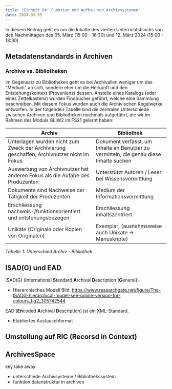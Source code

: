 ```yaml
---
title: "Einheit 04: Funktion und Aufbau von Archivsystemen"
date: 2024-03-05
---
```


In diesem Beitrag geht es um die Inhalte des vierten Unterrichtsblocks von den Nachmittagen des 05. März (15:00 - 16:30) und 12. März 2024 (15:00 - 18:30).

## Metadatenstandards in Archiven

### Archive vs. Bibliotheken  

Im Gegensatz zu Bibliotheken geht es bei Archivalien weniger um das "Medium" an sich, sondern eher um die Herkunft und den Entstehungskontext (Provenienz) dessen. Anstelle eines Katalogs (oder eines Zettelkastens) wurden Findbücher geführt, welche eine Sammlung beschreiben. Mit diesem Fokus wurden auch die Archivischen Regelwerke entworfen.  In der folgenden Tabelle sind die zentralen Unterschiede zwischen Archiven und Bibliotheken nochmals aufgeführt, die wir im Rahmen des Moduls GLIW2 im FS21 gelernt haben: 

| Archiv      | Bibliothek |
| ----------- | ----------- |
| Unterlagen wurden nicht zum Zweck der Archivierung geschaffen, Archivnutzer nicht im Fokus | Dokument verfasst, um Inhalte an Benutzer zu vermitteln, die genau diese Inhalte suchen    |
| Auswertung von Archivnutzer hat anderen Fokus als die Aufabe des Produzenten  | Unterstützt Autoren / Leser bei Wissensvermittlung      |
| Dokumente sind Nachweise der Tätigkeit der Produzenten | Medium der Informationsvermittlung |
| Erschliessung nachweis-/funktionsorientiert und entstehungsbezogen | Erschliessung inhaltszentriert |
| Unikate (Originale oder Kopien von Originalen) | Exemplar, (ausnahmsweise auch Unikate -> Manuskripte) |  
*Tabelle 1: Unterschied Archiv - Bibliothek*



## ISAD(G) und EAD

ISAD(G) (**I**nternational **S**tandard **A**rchival **D**escription (**G**eneral))

- Hierarchisches Modell 
Bild: https://www.researchgate.net/figure/The-ISADG-hierarchical-model-see-online-version-for-colours_fig2_305742544



EAD (**En**coded **A**rchival **D**escription) ist ein XML-Standard.

- Etabliertes Austauschformat 


Umstellung auf RIC (**R**ecorsd **i**n **C**ontext)
--

## ArchivesSpace



key take away 
- unterschiede Archivsysteme / Bibliothekssystem
- funktion datenstruktur in archiven